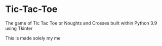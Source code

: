 # Tic-Tac-Toe
The game of Tic Tac Toe or Noughts and Crosses built within Python 3.9 using Tkinter

This is made solely my me
